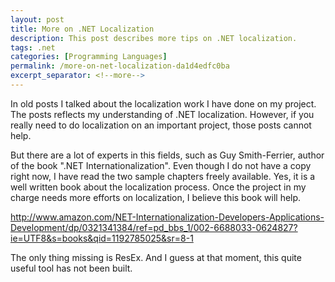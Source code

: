 ```yaml
---
layout: post
title: More on .NET Localization
description: This post describes more tips on .NET localization.
tags: .net
categories: [Programming Languages]
permalink: /more-on-net-localization-da1d4edfc0ba
excerpt_separator: <!--more-->
---
```


In old posts I talked about the localization work I have done on my project. The posts reflects my understanding of .NET localization. However, if you really need to do localization on an important project, those posts cannot help.

But there are a lot of experts in this fields, such as Guy Smith-Ferrier, author of the book ".NET Internationalization". Even though I do not have a copy right now, I have read the two sample chapters freely available. Yes, it is a well written book about the localization process. Once the project in my charge needs more efforts on localization, I believe this book will help.

http://www.amazon.com/NET-Internationalization-Developers-Applications-Development/dp/0321341384/ref=pd_bbs_1/002-6688033-0624827?ie=UTF8&s=books&qid=1192785025&sr=8-1

The only thing missing is ResEx. And I guess at that moment, this quite useful tool has not been built.
<!--more-->